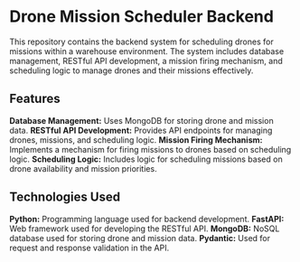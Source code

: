 # Drone Mission Scheduler Backend
This repository contains the backend system for scheduling drones for missions within a warehouse environment.
The system includes database management, RESTful API development, a mission firing mechanism, and scheduling logic to manage drones and their missions effectively.

## Features
**Database Management:** Uses MongoDB for storing drone and mission data.
**RESTful API Development:** Provides API endpoints for managing drones, missions, and scheduling logic.
**Mission Firing Mechanism:** Implements a mechanism for firing missions to drones based on scheduling logic.
**Scheduling Logic:** Includes logic for scheduling missions based on drone availability and mission priorities.

## Technologies Used
**Python:** Programming language used for backend development.
**FastAPI:** Web framework used for developing the RESTful API.
**MongoDB:** NoSQL database used for storing drone and mission data.
**Pydantic:** Used for request and response validation in the API.
